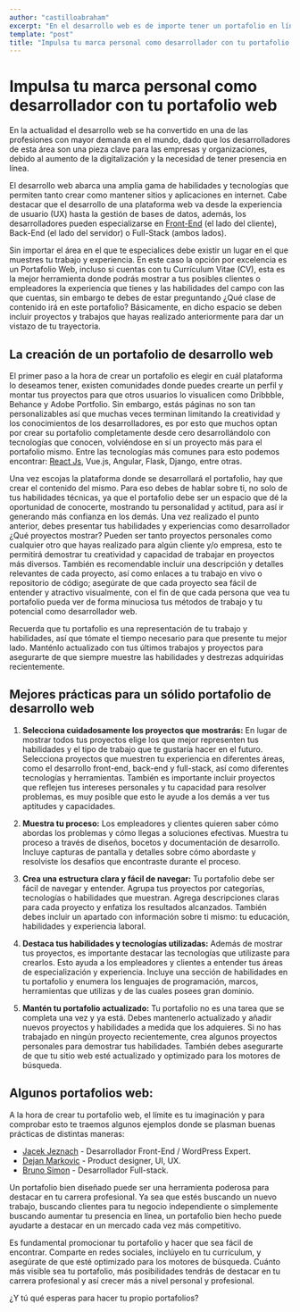 ```yaml
---
author: "castilloabraham"
excerpt: "En el desarrollo web es de importe tener un portafolio en línea, te especialices en Front-End, Back-End o Full-Stack se recomienda incluir frecuentemente tus proyectos o trabajos para mostrar tu trayectoria, además de destacar las destrezas que vas adquiriendo. El primer paso para crear tu portafolio es elegir una plataforma, luego solo debes añadir tu contenido."
template: "post"
title: "Impulsa tu marca personal como desarrollador con tu portafolio web"
---
```



# Impulsa tu marca personal como desarrollador con tu portafolio web

En la actualidad el desarrollo web se ha convertido en una de las profesiones con mayor demanda en el mundo, dado que los desarrolladores de esta área son una pieza clave para las empresas y organizaciones, debido al aumento de la digitalización y la necesidad de tener presencia en línea.

El desarrollo web abarca una amplia gama de habilidades y tecnologías que permiten tanto crear como mantener sitios y aplicaciones en internet. Cabe destacar que el desarrollo de una plataforma web va desde la experiencia de usuario (UX) hasta la gestión de bases de datos, además, los desarrolladores pueden especializarse en [Front-End](https://4geeks.com/es/lesson/what-is-front-end-development-es) (el lado del cliente), Back-End (el lado del servidor) o Full-Stack (ambos lados).

Sin importar el área en el que te especialices debe existir un lugar en el que muestres tu trabajo y experiencia. En este caso la opción por excelencia es un Portafolio Web, incluso si cuentas con tu Currículum Vitae (CV), esta es la mejor herramienta donde podrás mostrar a tus posibles clientes o empleadores la experiencia que tienes y las habilidades del campo con las que cuentas, sin embargo te debes de estar preguntando ¿Qué clase de contenido irá en este portafolio? Básicamente, en dicho espacio se deben incluir proyectos y trabajos que hayas realizado anteriormente para dar un vistazo de tu trayectoria.


## La creación de un portafolio de desarrollo web
El primer paso a la hora de crear un portafolio es elegir en cuál plataforma lo deseamos tener, existen comunidades donde puedes crearte un perfil y montar tus proyectos para que otros usuarios lo visualicen como Dribbble, Behance y Adobe Portfolio. Sin embargo, estás páginas no son tan personalizables así que muchas veces terminan limitando la creatividad y los conocimientos de los desarrolladores, es por esto que muchos optan por crear su portafolio completamente desde cero desarrollándolo con tecnologías que conocen, volviéndose en sí un proyecto más para el portafolio mismo. Entre las tecnologías más comunes para esto podemos encontrar: [React Js](https://4geeks.com/es/lesson/learn-react-js-tutorial-es), Vue.js, Angular, Flask, Django, entre otras.

Una vez escojas la plataforma donde se desarrollará el portafolio, hay que crear el contenido del mismo. Para eso debes de hablar sobre ti, no solo de tus habilidades técnicas, ya que el portafolio debe ser un espacio que dé la oportunidad de conocerte, mostrando tu personalidad y actitud, para así ir generando más confianza en los demás. Una vez realizado el punto anterior, debes presentar tus habilidades y experiencias como desarrollador ¿Qué proyectos mostrar? Pueden ser tanto proyectos personales como cualquier otro que hayas realizado para algún cliente y/o empresa, esto te permitirá demostrar tu creatividad y capacidad de trabajar en proyectos más diversos. También es recomendable incluir una descripción y detalles relevantes de cada proyecto, así como enlaces a tu trabajo en vivo o repositorio de código; asegúrate de que cada proyecto sea fácil de entender y atractivo visualmente, con el fin de que cada persona que vea tu portafolio pueda ver de forma minuciosa tus métodos de trabajo y tu potencial como desarrollador web.

Recuerda que tu portafolio es una representación de tu trabajo y habilidades, así que tómate el tiempo necesario para que presente tu mejor lado. Manténlo actualizado con tus últimos trabajos y proyectos para asegurarte de que siempre muestre las habilidades y destrezas adquiridas recientemente.


## Mejores prácticas para un sólido portafolio de desarrollo web

1. **Selecciona cuidadosamente los proyectos que mostrarás:**
En lugar de mostrar todos tus proyectos elige los que mejor representen tus habilidades y el tipo de trabajo que te gustaría hacer en el futuro. Selecciona proyectos que muestren tu experiencia en diferentes áreas, como el desarrollo front-end, back-end y full-stack, así como diferentes tecnologías y herramientas. También es importante incluir proyectos que reflejen tus intereses personales y tu capacidad para resolver problemas, es muy posible que esto le ayude a los demás a ver tus aptitudes y capacidades.

1. **Muestra tu proceso:**
Los empleadores y clientes quieren saber cómo abordas los problemas y cómo llegas a soluciones efectivas. Muestra tu proceso a través de diseños, bocetos y documentación de desarrollo. Incluye capturas de pantalla y detalles sobre cómo abordaste y resolviste los desafíos que encontraste durante el proceso.

1. **Crea una estructura clara y fácil de navegar:**
Tu portafolio debe ser fácil de navegar y entender. Agrupa tus proyectos por categorías, tecnologías o habilidades que muestran. Agrega descripciones claras para cada proyecto y enfatiza los resultados alcanzados. También debes incluir un apartado con información sobre ti mismo: tu educación, habilidades y experiencia laboral.

1. **Destaca tus habilidades y tecnologías utilizadas:**
Además de mostrar tus proyectos, es importante destacar las tecnologías que utilizaste para crearlos. Esto ayuda a los empleadores y clientes a entender tus áreas de especialización y experiencia. Incluye una sección de habilidades en tu portafolio y enumera los lenguajes de programación, marcos, herramientas que utilizas y de las cuales posees gran dominio.

1. **Mantén tu portafolio actualizado:**
Tu portafolio no es una tarea que se completa una vez y ya está. Debes mantenerlo actualizado y añadir nuevos proyectos y habilidades a medida que los adquieres. Si no has trabajado en ningún proyecto recientemente, crea algunos proyectos personales para demostrar tus habilidades. También debes asegurarte de que tu sitio web esté actualizado y optimizado para los motores de búsqueda.

## Algunos portafolios web:

A la hora de crear tu portafolio web, el límite es tu imaginación y para comprobar esto te traemos algunos ejemplos donde se plasman buenas prácticas de distintas maneras:

* [Jacek Jeznach](https://jacekjeznach.com/) -  Desarrollador Front-End / WordPress Expert.
* [Dejan Markovic](https://dejan.works/) -  Product designer, UI, UX.
* [Bruno Simon](https://bruno-simon.com/) - Desarrollador Full-stack.


Un portafolio bien diseñado puede ser una herramienta poderosa para destacar en tu carrera profesional. Ya sea que estés buscando un nuevo trabajo, buscando clientes para tu negocio independiente o simplemente buscando aumentar tu presencia en línea, un portafolio bien hecho puede ayudarte a destacar en un mercado cada vez más competitivo.

Es fundamental promocionar tu portafolio y hacer que sea fácil de encontrar. Comparte en redes sociales, inclúyelo en tu currículum, y asegúrate de que esté optimizado para los motores de búsqueda. Cuánto más visible sea tu portafolio, más posibilidades tendrás de destacar en tu carrera profesional y así crecer más a nivel personal y profesional.

¿Y tú qué esperas para hacer tu propio portafolios?